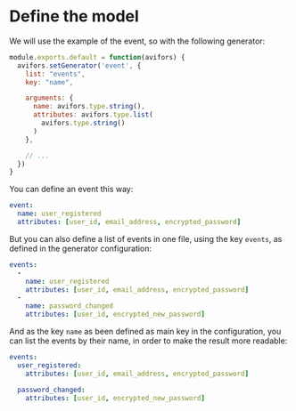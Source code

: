 # Define the model

We will use the example of the event, so with the following generator:

```javascript
module.exports.default = function(avifors) {
  avifors.setGenerator('event', {
    list: "events",
    key: "name",

    arguments: {
      name: avifors.type.string(),
      attributes: avifors.type.list(
        avifors.type.string()
      )
    },

    // ...
  })
}

```

You can define an event this way:

```yaml
event:
  name: user_registered
  attributes: [user_id, email_address, encrypted_password]
```

But you can also define a list of events in one file, using the key `events`, as defined in the generator configuration:

```yaml
events:
  -
    name: user_registered
    attributes: [user_id, email_address, encrypted_password]
  -
    name: password_changed
    attributes: [user_id, encrypted_new_password]
```

And as the key `name` as been defined as main key in the configuration, you can list the events by their name, in order to make the result more readable:

```yaml
events:
  user_registered:
    attributes: [user_id, email_address, encrypted_password]

  password_changed:
    attributes: [user_id, encrypted_new_password]
```
